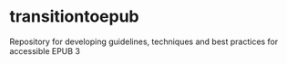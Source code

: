 # transitiontoepub
Repository for developing guidelines, techniques and best practices for accessible EPUB 3
